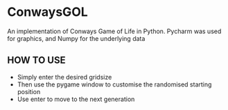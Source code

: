 # ConwaysGOL
 An implementation of Conways Game of Life in Python. Pycharm was used for graphics, and Numpy for the underlying data

## HOW TO USE
- Simply enter the desired gridsize
- Then use the pygame window to customise the randomised starting position
- Use enter to move to the next generation
